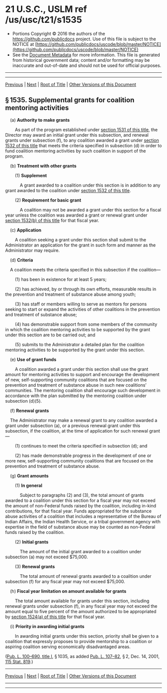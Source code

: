 ---
---

# 21 U.S.C., USLM ref /us/usc/t21/s1535

* Portions Copyright © 2016 the authors of the https://github.com/publicdocs project.
  Use of this file is subject to the NOTICE at [https://github.com/publicdocs/uscode/blob/master/NOTICE](https://github.com/publicdocs/uscode/blob/master/NOTICE)
* See the [Document Metadata](././../../../../../..//README.md) for more information.
  This file is generated from historical government data; content and/or formatting may be inaccurate and out-of-date and should not be used for official purposes.

----------
----------

[Previous](./../../../../../..//us/usc/t21/ch20/schII/ptA/m__us_usc_t21_s1534.md) | [Next](./../../../../../..//us/usc/t21/ch20/schII/ptA/m__us_usc_t21_s1536.md) | [Root of Title](./../../../../../../) | [Other Versions of this Document](https://publicdocs.github.io/go/links?ns=uslm&ref=%2Fus%2Fusc%2Ft21%2Fs1535)

## § 1535. Supplemental grants for coalition mentoring activities

    (a) __Authority to make grants__ 

        As part of the program established under [section 1531 of this title][/us/usc/t21/s1531], the Director may award an initial grant under this subsection, and renewal grants under subsection (f), to any coalition awarded a grant under [section 1532 of this title][/us/usc/t21/s1532] that meets the criteria specified in subsection (d) in order to fund coalition mentoring activities by such coalition in support of the program.

    (b) __Treatment with other grants__ 

        (1) __Supplement__ 

            A grant awarded to a coalition under this section is in addition to any grant awarded to the coalition under [section 1532 of this title][/us/usc/t21/s1532].

        (2) __Requirement for basic grant__ 

            A coalition may not be awarded a grant under this section for a fiscal year unless the coalition was awarded a grant or renewal grant under [section 1532(b) of this title][/us/usc/t21/s1532/b] for that fiscal year.

    (c) __Application__ 

        A coalition seeking a grant under this section shall submit to the Administrator an application for the grant in such form and manner as the Administrator may require.

    (d) __Criteria__ 

    A coalition meets the criteria specified in this subsection if the coalition—

        (1) has been in existence for at least 5 years;

        (2) has achieved, by or through its own efforts, measurable results in the prevention and treatment of substance abuse among youth;

        (3) has staff or members willing to serve as mentors for persons seeking to start or expand the activities of other coalitions in the prevention and treatment of substance abuse;

        (4) has demonstrable support from some members of the community in which the coalition mentoring activities to be supported by the grant under this section are to be carried out; and

        (5) submits to the Administrator a detailed plan for the coalition mentoring activities to be supported by the grant under this section.

    (e) __Use of grant funds__ 

        A coalition awarded a grant under this section shall use the grant amount for mentoring activities to support and encourage the development of new, self-supporting community coalitions that are focused on the prevention and treatment of substance abuse in such new coalitions’ communities. The mentoring coalition shall encourage such development in accordance with the plan submitted by the mentoring coalition under subsection (d)(5).

    (f) __Renewal grants__ 

    The Administrator may make a renewal grant to any coalition awarded a grant under subsection (a), or a previous renewal grant under this subsection, if the coalition, at the time of application for such renewal grant—

        (1) continues to meet the criteria specified in subsection (d); and

        (2) has made demonstrable progress in the development of one or more new, self-supporting community coalitions that are focused on the prevention and treatment of substance abuse.

    (g) __Grant amounts__ 

        (1) __In general__ 

            Subject to paragraphs (2) and (3), the total amount of grants awarded to a coalition under this section for a fiscal year may not exceed the amount of non-Federal funds raised by the coalition, including in-kind contributions, for that fiscal year. Funds appropriated for the substance abuse activities of a coalition that includes a representative of the Bureau of Indian Affairs, the Indian Health Service, or a tribal government agency with expertise in the field of substance abuse may be counted as non-Federal funds raised by the coalition.

        (2) __Initial grants__ 

            The amount of the initial grant awarded to a coalition under subsection (a) may not exceed $75,000.

        (3) __Renewal grants__ 

            The total amount of renewal grants awarded to a coalition under subsection (f) for any fiscal year may not exceed $75,000.

    (h) __Fiscal year limitation on amount available for grants__ 

        The total amount available for grants under this section, including renewal grants under subsection (f), in any fiscal year may not exceed the amount equal to five percent of the amount authorized to be appropriated by [section 1524(a) of this title][/us/usc/t21/s1524/a] for that fiscal year.

    (i) __Priority in awarding initial grants__ 

        In awarding initial grants under this section, priority shall be given to a coalition that expressly proposes to provide mentorship to a coalition or aspiring coalition serving economically disadvantaged areas.

([Pub. L. 100–690, title I][/us/pl/100/690/tI], § 1035, as added [Pub. L. 107–82][/us/pl/107/82], § 2, Dec. 14, 2001, [115 Stat. 819][/us/stat/115/819].)

----------

[Previous](./../../../../../..//us/usc/t21/ch20/schII/ptA/m__us_usc_t21_s1534.md) | [Next](./../../../../../..//us/usc/t21/ch20/schII/ptA/m__us_usc_t21_s1536.md) | [Root of Title](./../../../../../../) | [Other Versions of this Document](https://publicdocs.github.io/go/links?ns=uslm&ref=%2Fus%2Fusc%2Ft21%2Fs1535)

----------
----------

[/us/usc/t21/s1531]: https://publicdocs.github.io/go/links?ns=uslm&ref=%2Fus%2Fusc%2Ft21%2Fs1531
[/us/usc/t21/s1532]: https://publicdocs.github.io/go/links?ns=uslm&ref=%2Fus%2Fusc%2Ft21%2Fs1532
[/us/usc/t21/s1532]: https://publicdocs.github.io/go/links?ns=uslm&ref=%2Fus%2Fusc%2Ft21%2Fs1532
[/us/usc/t21/s1532/b]: https://publicdocs.github.io/go/links?ns=uslm&ref=%2Fus%2Fusc%2Ft21%2Fs1532%2Fb
[/us/usc/t21/s1524/a]: https://publicdocs.github.io/go/links?ns=uslm&ref=%2Fus%2Fusc%2Ft21%2Fs1524%2Fa
[/us/pl/100/690/tI]: https://publicdocs.github.io/go/links?ns=uslm&ref=%2Fus%2Fpl%2F100%2F690%2FtI
[/us/pl/107/82]: https://publicdocs.github.io/go/links?ns=uslm&ref=%2Fus%2Fpl%2F107%2F82
[/us/stat/115/819]: https://publicdocs.github.io/go/links?ns=uslm&ref=%2Fus%2Fstat%2F115%2F819


